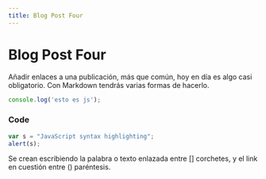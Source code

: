 ```yaml
---
title: Blog Post Four
---
```


#   Blog Post Four

Añadir enlaces a una publicación, más que común, hoy en día es algo casi obligatorio. Con Markdown tendrás varias formas de hacerlo.

```javascript
console.log('esto es js');
```

### Code

```javascript
var s = "JavaScript syntax highlighting";
alert(s);
```

Se crean escribiendo la palabra o texto enlazada entre [] corchetes, y el link en cuestión entre () paréntesis.

